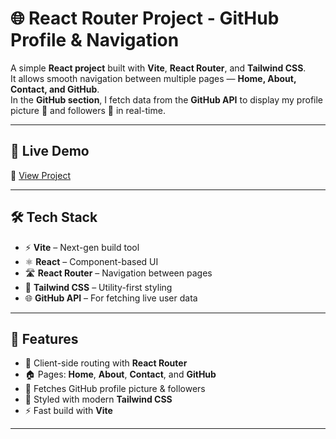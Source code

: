 # 🌐 React Router Project - GitHub Profile & Navigation

A simple **React project** built with **Vite**, **React Router**, and **Tailwind CSS**.  
It allows smooth navigation between multiple pages — **Home, About, Contact, and GitHub**.  
In the **GitHub section**, I fetch data from the **GitHub API** to display my profile picture 👤 and followers 👥 in real-time.

---

## 🚀 Live Demo  
🔗 [View Project](https://react-router-project-om.netlify.app/)

---

## 🛠️ Tech Stack
- ⚡ **Vite** – Next-gen build tool
- ⚛️ **React** – Component-based UI
- 🛣️ **React Router** – Navigation between pages
- 🎨 **Tailwind CSS** – Utility-first styling
- 🌐 **GitHub API** – For fetching live user data

---

## 📌 Features
- 🔄 Client-side routing with **React Router**
- 🏠 Pages: **Home**, **About**, **Contact**, and **GitHub**
- 👤 Fetches GitHub profile picture & followers
- 🎨 Styled with modern **Tailwind CSS**
- ⚡ Fast build with **Vite**

---

